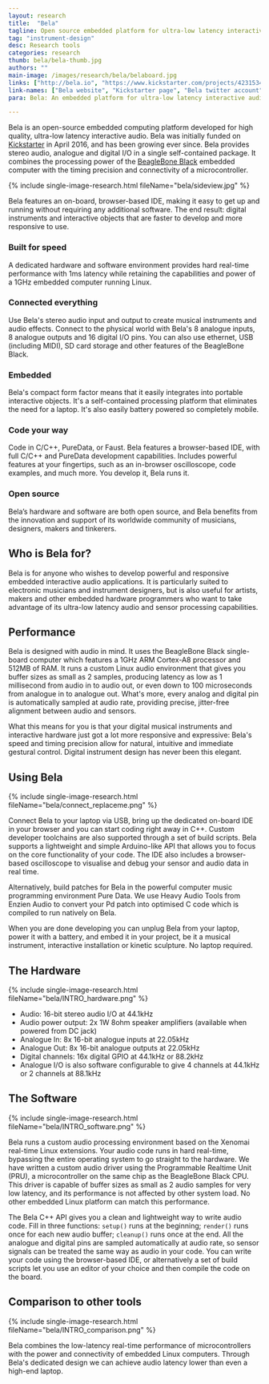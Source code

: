 ```yaml
---
layout: research
title:  "Bela"
tagline: Open source embedded platform for ultra-low latency interactive audio
tag: "instrument-design"
desc: Research tools
categories: research
thumb: bela/bela-thumb.jpg
authors: ""
main-image: /images/research/bela/belaboard.jpg
links: ["http://bela.io", "https://www.kickstarter.com/projects/423153472/bela-an-embedded-platform-for-low-latency-interact", "http://twitter.com/belaPlatform"]
link-names: ["Bela website", "Kickstarter page", "Bela twitter account"]
para: Bela: An embedded platform for ultra-low latency interactive audio

---
```


Bela is an open-source embedded computing platform developed for high quality, ultra-low latency interactive audio. Bela was initially funded on [Kickstarter](https://www.kickstarter.com/projects/423153472/bela-an-embedded-platform-for-low-latency-interact) in April 2016, and has been growing ever since. Bela provides stereo audio, analogue and digital I/O in a single self-contained package. It combines the processing power of the [BeagleBone Black](https://beagleboard.org/black) embedded computer with the timing precision and connectivity of a microcontroller.

{% include single-image-research.html fileName="bela/sideview.jpg" %}


Bela features an on-board, browser-based IDE, making it easy to get up and running without requiring any additional software. The end result: digital instruments and interactive objects that are faster to develop and more responsive to use.

### Built for speed

A dedicated hardware and software environment provides hard real-time performance with 1ms latency while retaining the capabilities and power of a 1GHz embedded computer running Linux.

### Connected everything

Use Bela's stereo audio input and output to create musical instruments and audio effects. Connect to the physical world with Bela's 8 analogue inputs, 8 analogue outputs and 16 digital I/O pins. You can also use ethernet, USB (including MIDI), SD card storage and other features of the BeagleBone Black.

### Embedded

Bela's compact form factor means that it easily integrates into portable interactive objects. It's a self-contained processing platform that eliminates the need for a laptop. It's also easily battery powered so completely mobile.

### Code your way

Code in C/C++, PureData, or Faust. Bela features a browser-based IDE, with full C/C++ and PureData development capabilities. Includes powerful features at your fingertips, such as an in-browser oscilloscope, code examples, and much more. You develop it, Bela runs it.

### Open source

Bela’s hardware and software are both open source, and Bela benefits from the innovation and support of its worldwide community of musicians, designers, makers and tinkerers.

## Who is Bela for?

Bela is for anyone who wishes to develop powerful and responsive embedded interactive audio applications. It is particularly suited to electronic musicians and instrument designers, but is also useful for artists, makers and other embedded hardware programmers who want to take advantage of its ultra-low latency audio and sensor processing capabilities.

## Performance

Bela is designed with audio in mind. It uses the BeagleBone Black single-board computer which features a 1GHz ARM Cortex-A8 processor and 512MB of RAM. It runs a custom Linux audio environment that gives you buffer sizes as small as 2 samples, producing latency as low as 1 millisecond from audio in to audio out, or even down to 100 microseconds from analogue in to analogue out. What's more, every analog and digital pin is automatically sampled at audio rate, providing precise, jitter-free alignment between audio and sensors.

What this means for you is that your digital musical instruments and interactive hardware just got a lot more responsive and expressive: Bela's speed and timing precision allow for natural, intuitive and immediate gestural control. Digital instrument design has never been this elegant.

## Using Bela

{% include single-image-research.html fileName="bela/connect_replaceme.png" %}


Connect Bela to your laptop via USB, bring up the dedicated on-board IDE in your browser and you can start coding right away in C++. Custom developer toolchains are also supported through a set of build scripts. Bela supports a lightweight and simple Arduino-like API that allows you to focus on the core functionality of your code. The IDE also includes a browser-based oscilloscope to visualise and debug your sensor and audio data in real time.


Alternatively, build patches for Bela in the powerful computer music programming environment Pure Data. We use Heavy Audio Tools from Enzien Audio to convert your Pd patch into optimised C code which is compiled to run natively on Bela.


When you are done developing you can unplug Bela from your laptop, power it with a battery, and embed it in your project, be it a musical instrument, interactive installation or kinetic sculpture. No laptop required.

## The Hardware 

{% include single-image-research.html fileName="bela/INTRO_hardware.png" %}


* Audio: 16-bit stereo audio I/O at 44.1kHz
* Audio power output: 2x 1W 8ohm speaker amplifiers (available when powered from DC jack)
* Analogue In: 8x 16-bit analogue inputs at 22.05kHz
* Analogue Out: 8x 16-bit analogue outputs at 22.05kHz
* Digital channels: 16x digital GPIO at 44.1kHz or 88.2kHz
* Analogue I/O is also software configurable to give 4 channels at 44.1kHz or 2 channels at 88.1kHz

## The Software 

{% include single-image-research.html fileName="bela/INTRO_software.png" %}

Bela runs a custom audio processing environment based on the Xenomai real-time Linux extensions. Your audio code runs in hard real-time, bypassing the entire operating system to go straight to the hardware. We have written a custom audio driver using the Programmable Realtime Unit (PRU), a microcontroller on the same chip as the BeagleBone Black CPU. This driver is capable of buffer sizes as small as 2 audio samples for very low latency, and its performance is not affected by other system load. No other embedded Linux platform can match this performance.

The Bela C++ API gives you a clean and lightweight way to write audio code. Fill in three functions: `setup()` runs at the beginning; `render()` runs once for each new audio buffer; `cleanup()` runs once at the end. All the analogue and digital pins are sampled automatically at audio rate, so sensor signals can be treated the same way as audio in your code. You can write your code using the browser-based IDE, or alternatively a set of build scripts let you use an editor of your choice and then compile the code on the board.

## Comparison to other tools 

{% include single-image-research.html fileName="bela/INTRO_comparison.png" %}

Bela combines the low-latency real-time performance of microcontrollers with the power and connectivity of embedded Linux computers. Through Bela's dedicated design we can achieve audio latency lower than even a high-end laptop.

